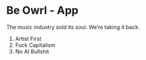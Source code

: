 # Be Owrl - App

The music industry sold its soul. We’re taking it back.

1. Artist First
2. Fuck Capitalism
3. No AI Bullshit